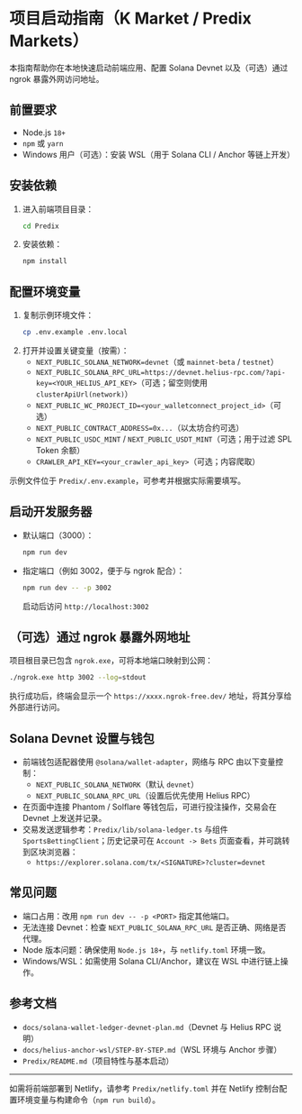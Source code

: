 # 项目启动指南（K Market / Predix Markets）

本指南帮助你在本地快速启动前端应用、配置 Solana Devnet 以及（可选）通过 ngrok 暴露外网访问地址。

## 前置要求
- Node.js `18+`
- `npm` 或 `yarn`
- Windows 用户（可选）：安装 WSL（用于 Solana CLI / Anchor 等链上开发）

## 安装依赖
1. 进入前端项目目录：
   ```bash
   cd Predix
   ```
2. 安装依赖：
   ```bash
   npm install
   ```

## 配置环境变量
1. 复制示例环境文件：
   ```bash
   cp .env.example .env.local
   ```
2. 打开并设置关键变量（按需）：
   - `NEXT_PUBLIC_SOLANA_NETWORK=devnet`（或 `mainnet-beta` / `testnet`）
   - `NEXT_PUBLIC_SOLANA_RPC_URL=https://devnet.helius-rpc.com/?api-key=<YOUR_HELIUS_API_KEY>`（可选；留空则使用 `clusterApiUrl(network)`）
   - `NEXT_PUBLIC_WC_PROJECT_ID=<your_walletconnect_project_id>`（可选）
   - `NEXT_PUBLIC_CONTRACT_ADDRESS=0x...`（以太坊合约可选）
   - `NEXT_PUBLIC_USDC_MINT` / `NEXT_PUBLIC_USDT_MINT`（可选；用于过滤 SPL Token 余额）
   - `CRAWLER_API_KEY=<your_crawler_api_key>`（可选；内容爬取）

示例文件位于 `Predix/.env.example`，可参考并根据实际需要填写。

## 启动开发服务器
- 默认端口（3000）：
  ```bash
  npm run dev
  ```
- 指定端口（例如 3002，便于与 ngrok 配合）：
  ```bash
  npm run dev -- -p 3002
  ```
  启动后访问 `http://localhost:3002`

## （可选）通过 ngrok 暴露外网地址
项目根目录已包含 `ngrok.exe`，可将本地端口映射到公网：
```bash
./ngrok.exe http 3002 --log=stdout
```
执行成功后，终端会显示一个 `https://xxxx.ngrok-free.dev/` 地址，将其分享给外部进行访问。

## Solana Devnet 设置与钱包
- 前端钱包适配器使用 `@solana/wallet-adapter`，网络与 RPC 由以下变量控制：
  - `NEXT_PUBLIC_SOLANA_NETWORK`（默认 `devnet`）
  - `NEXT_PUBLIC_SOLANA_RPC_URL`（设置后优先使用 Helius RPC）
- 在页面中连接 Phantom / Solflare 等钱包后，可进行投注操作，交易会在 Devnet 上发送并记录。
- 交易发送逻辑参考：`Predix/lib/solana-ledger.ts` 与组件 `SportsBettingClient`；历史记录可在 `Account -> Bets` 页面查看，并可跳转到区块浏览器：
  - `https://explorer.solana.com/tx/<SIGNATURE>?cluster=devnet`

## 常见问题
- 端口占用：改用 `npm run dev -- -p <PORT>` 指定其他端口。
- 无法连接 Devnet：检查 `NEXT_PUBLIC_SOLANA_RPC_URL` 是否正确、网络是否代理。
- Node 版本问题：确保使用 `Node.js 18+`，与 `netlify.toml` 环境一致。
- Windows/WSL：如需使用 Solana CLI/Anchor，建议在 WSL 中进行链上操作。

## 参考文档
- `docs/solana-wallet-ledger-devnet-plan.md`（Devnet 与 Helius RPC 说明）
- `docs/helius-anchor-wsl/STEP-BY-STEP.md`（WSL 环境与 Anchor 步骤）
- `Predix/README.md`（项目特性与基本启动）

---
如需将前端部署到 Netlify，请参考 `Predix/netlify.toml` 并在 Netlify 控制台配置环境变量与构建命令（`npm run build`）。